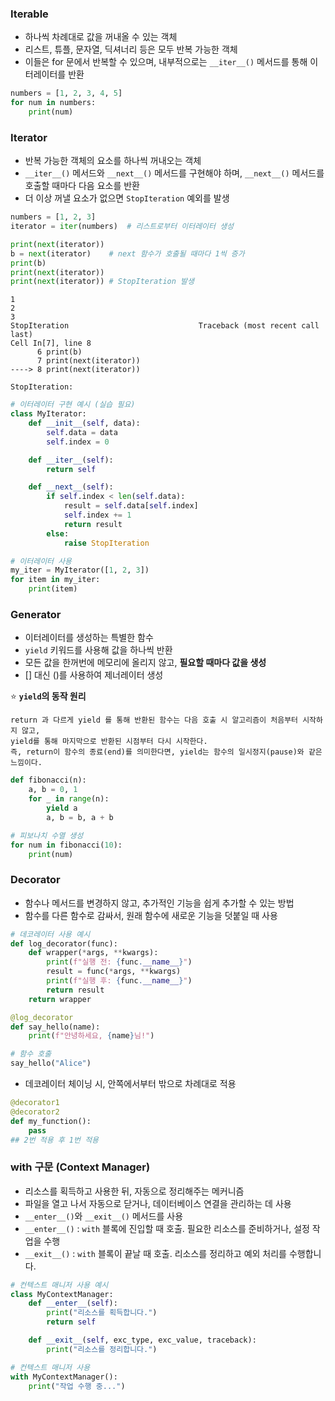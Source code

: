 ### Iterable
 - 하나씩 차례대로 값을 꺼내올 수 있는 객체
 - 리스트, 튜플, 문자열, 딕셔너리 등은 모두 반복 가능한 객체
- 이들은 for 문에서 반복할 수 있으며, 내부적으로는 `__iter__()` 메서드를 통해 이터레이터를 반환
```py
numbers = [1, 2, 3, 4, 5]
for num in numbers:
    print(num)
```

### Iterator
 - 반복 가능한 객체의 요소를 하나씩 꺼내오는 객체
 - `__iter__()` 메서드와 `__next__()` 메서드를 구현해야 하며, `__next__()` 메서드를 호출할 때마다 다음 요소를 반환
 - 더 이상 꺼낼 요소가 없으면 `StopIteration` 예외를 발생
 ```py
 numbers = [1, 2, 3]
iterator = iter(numbers)  # 리스트로부터 이터레이터 생성

print(next(iterator))
b = next(iterator)    # next 함수가 호출될 때마다 1씩 증가
print(b)
print(next(iterator))
print(next(iterator)) # StopIteration 발생
```
```
1
2
3
StopIteration                             Traceback (most recent call last)
Cell In[7], line 8
      6 print(b)
      7 print(next(iterator))
----> 8 print(next(iterator))

StopIteration: 
```

```py
# 이터레이터 구현 예시 (실습 필요)
class MyIterator:
    def __init__(self, data):
        self.data = data
        self.index = 0

    def __iter__(self):
        return self

    def __next__(self):
        if self.index < len(self.data):
            result = self.data[self.index]
            self.index += 1
            return result
        else:
            raise StopIteration

# 이터레이터 사용
my_iter = MyIterator([1, 2, 3])
for item in my_iter:
    print(item)
```

### Generator
 - 이터레이터를 생성하는 특별한 함수
 - `yield` 키워드를 사용해 값을 하나씩 반환
 - 모든 값을 한꺼번에 메모리에 올리지 않고, **필요할 때마다 값을 생성**
 - [] 대신 ()를 사용하여 제너레이터 생성

⭐ **`yield`의 동작 원리**

    return 과 다르게 yield 를 통해 반환된 함수는 다음 호출 시 알고리즘이 처음부터 시작하지 않고,  
    yield를 통해 마지막으로 반환된 시점부터 다시 시작한다.  
    즉, return이 함수의 종료(end)를 의미한다면, yield는 함수의 일시정지(pause)와 같은 느낌이다.

```py
def fibonacci(n):
    a, b = 0, 1
    for _ in range(n):
        yield a
        a, b = b, a + b

# 피보나치 수열 생성
for num in fibonacci(10):
    print(num)
```

### Decorator
 - 함수나 메서드를 변경하지 않고, 추가적인 기능을 쉽게 추가할 수 있는 방법
 - 함수를 다른 함수로 감싸서, 원래 함수에 새로운 기능을 덧붙일 때 사용

```py
# 데코레이터 사용 예시
def log_decorator(func):
    def wrapper(*args, **kwargs):
        print(f"실행 전: {func.__name__}")
        result = func(*args, **kwargs)
        print(f"실행 후: {func.__name__}")
        return result
    return wrapper

@log_decorator
def say_hello(name):
    print(f"안녕하세요, {name}님!")

# 함수 호출
say_hello("Alice")
```
- 데코레이터 체이닝 시, 안쪽에서부터 밖으로 차례대로 적용
```py
@decorator1
@decorator2
def my_function():
    pass
## 2번 적용 후 1번 적용
```

### with 구문 (Context Manager)
 - 리소스를 획득하고 사용한 뒤, 자동으로 정리해주는 메커니즘
 - 파일을 열고 나서 자동으로 닫거나, 데이터베이스 연결을 관리하는 데 사용
 - `__enter__()`와 `__exit__()` 메서드를 사용
 - `__enter__()` : `with` 블록에 진입할 때 호출. 필요한 리소스를 준비하거나, 설정 작업을 수행
- `__exit__()` : `with` 블록이 끝날 때 호출.
리소스를 정리하고 예외 처리를 수행합니다.

```py
# 컨텍스트 매니저 사용 예시
class MyContextManager:
    def __enter__(self):
        print("리소스를 획득합니다.")
        return self

    def __exit__(self, exc_type, exc_value, traceback):
        print("리소스를 정리합니다.")

# 컨텍스트 매니저 사용
with MyContextManager():
    print("작업 수행 중...")
```